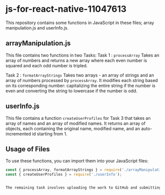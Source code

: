 # js-for-react-native-11047613
This repository contains some functions in JavaScript in these files; array manipulation.js and userInfo.js.

## arrayManipulation.js

This file contains two functions in two Tasks:
Task 1 : `processArray`
Takes an array of numbers and returns a new array where each even number is squared and each odd number is tripled.

Task 2 : `formatArrayStrings` 
Takes two arrays - an array of strings and an array of numbers processed by `processArray`. It modifies each string based on its corresponding number: capitalizing the entire string if the number is even and converting the string to lowercase if the number is odd.

## userInfo.js

This file contains a function `createUserProfiles` for Task 3 that takes an array of names and an array of modified names. It returns an array of objects, each containing the original name, modified name, and an auto-incremented id starting from 1.

## Usage of Files

To use these functions, you can import them into your JavaScript files:

```javascript
const { processArray, formatArrayStrings } = require('./arrayManipulation');
const { createUserProfiles } = require('./userInfo');


The remaining task involves uploading the work to GitHub and submitting it in a compressed file.

